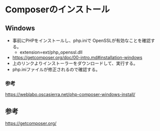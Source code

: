 ﻿# Composerのインストール


## Windows

- 事前にPHPをインストールし、php.iniで OpenSSLが有効なことを確認する。
  - extension=ext/php_openssl.dll 
- https://getcomposer.org/doc/00-intro.md#installation-windows
- 上のリンクよりインストーラーをダウンロードして、実行する。
- php.iniファイルが修正されるので確認する。

### 参考

https://weblabo.oscasierra.net/php-composer-windows-install/


## 参考

https://getcomposer.org/
